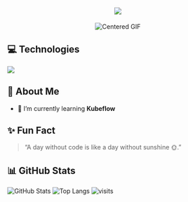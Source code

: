 <h1 align="center">
    <img src="https://readme-typing-svg.herokuapp.com/?font=Righteous&size=35&color=f308a8&center=true&vCenter=true&width=500&height=70&duration=4000&lines=Hi+There!+👋;+I'm+Rishabh+sangwan!;" />
</h1>
<!-- FF5733 -->
  <div align="center">
    <img src="https://media2.giphy.com/media/v1.Y2lkPTc5MGI3NjExNzluaHhoZGo3c2ppanNnMWQ5d2pncHl3cHN1OHp5bmJlbms1bzBtZiZlcD12MV9pbnRlcm5hbF9naWZfYnlfaWQmY3Q9Zw/G3H3U0fsmRfUY/giphy.webp" alt="Centered GIF">
</div>


## 💻 Technologies
 <a href="https://skillicons.dev">
    <img src="https://skillicons.dev/icons?i=js,ts,python,react,next,tailwind,selenium,django,git,mongodb,express,postgresql,supabase,docker,kubernetes&perline=8" />
  </a>


  ## 🚀 About Me
- 🌱 I’m currently learning **Kubeflow**

## ✨ Fun Fact
> “A day without code is like a day without sunshine 🌞.”

## 📊 GitHub Stats

![GitHub Stats](https://github-readme-stats.vercel.app/api?username=natalrhyme&show_icons=true&theme=radical)
![Top Langs](https://github-readme-stats.vercel.app/api/top-langs/?username=natalrhyme&layout=compact&theme=radical)
![visits](https://komarev.com/ghpvc/?username=natalrhyme)
